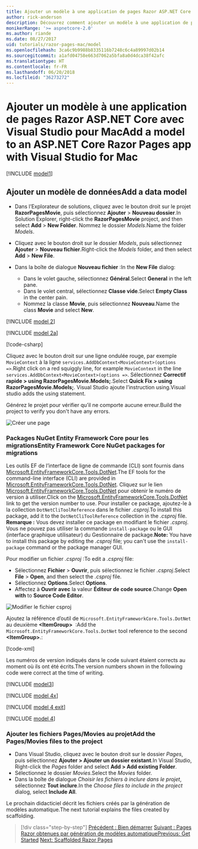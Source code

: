 ```yaml
---
title: Ajouter un modèle à une application de pages Razor ASP.NET Core avec Visual Studio pour Mac
author: rick-anderson
description: Découvrez comment ajouter un modèle à une application de pages Razor dans ASP.NET Core à l’aide de Visual Studio pour Mac.
monikerRange: '>= aspnetcore-2.0'
ms.author: riande
ms.date: 08/27/2017
uid: tutorials/razor-pages-mac/model
ms.openlocfilehash: 3ca6c9b9988b8335116b7248c6c4a89997d02b14
ms.sourcegitcommit: a1afd04758e663d7062a5bfa8a0d4dca38f42afc
ms.translationtype: HT
ms.contentlocale: fr-FR
ms.lasthandoff: 06/20/2018
ms.locfileid: "36273272"
---
```

# <a name="add-a-model-to-an-aspnet-core-razor-pages-app-with-visual-studio-for-mac"></a><span data-ttu-id="5902c-103">Ajouter un modèle à une application de pages Razor ASP.NET Core avec Visual Studio pour Mac</span><span class="sxs-lookup"><span data-stu-id="5902c-103">Add a model to an ASP.NET Core Razor Pages app with Visual Studio for Mac</span></span>

[!INCLUDE [model1](../../includes/RP/model1.md)]

## <a name="add-a-data-model"></a><span data-ttu-id="5902c-104">Ajouter un modèle de données</span><span class="sxs-lookup"><span data-stu-id="5902c-104">Add a data model</span></span>

* <span data-ttu-id="5902c-105">Dans l’Explorateur de solutions, cliquez avec le bouton droit sur le projet **RazorPagesMovie**, puis sélectionnez **Ajouter** > **Nouveau dossier**.</span><span class="sxs-lookup"><span data-stu-id="5902c-105">In Solution Explorer, right-click the **RazorPagesMovie** project, and then select **Add** > **New Folder**.</span></span> <span data-ttu-id="5902c-106">Nommez le dossier *Models*.</span><span class="sxs-lookup"><span data-stu-id="5902c-106">Name the folder *Models*.</span></span>
* <span data-ttu-id="5902c-107">Cliquez avec le bouton droit sur le dossier *Models*, puis sélectionnez **Ajouter** > **Nouveau fichier**.</span><span class="sxs-lookup"><span data-stu-id="5902c-107">Right-click the *Models* folder, and then select **Add** > **New File**.</span></span>
* <span data-ttu-id="5902c-108">Dans la boîte de dialogue **Nouveau fichier** :</span><span class="sxs-lookup"><span data-stu-id="5902c-108">In the **New File** dialog:</span></span>

  * <span data-ttu-id="5902c-109">Dans le volet gauche, sélectionnez **Général**.</span><span class="sxs-lookup"><span data-stu-id="5902c-109">Select **General** in the left pane.</span></span>
  * <span data-ttu-id="5902c-110">Dans le volet central, sélectionnez **Classe vide**.</span><span class="sxs-lookup"><span data-stu-id="5902c-110">Select **Empty Class** in the center pain.</span></span>
  * <span data-ttu-id="5902c-111">Nommez la classe **Movie**, puis sélectionnez **Nouveau**.</span><span class="sxs-lookup"><span data-stu-id="5902c-111">Name the class **Movie** and select **New**.</span></span>

[!INCLUDE [model 2](../../includes/RP/model2.md)]

[!INCLUDE [model 2a](../../includes/RP/model2a.md)]

[!code-csharp[](../../tutorials/razor-pages/razor-pages-start/sample/RazorPagesMovie/Startup.cs?name=snippet_ConfigureServices2&highlight=3-6)]

<span data-ttu-id="5902c-112">Cliquez avec le bouton droit sur une ligne ondulée rouge, par exemple `MovieContext` à la ligne `services.AddDbContext<MovieContext>(options =>`.</span><span class="sxs-lookup"><span data-stu-id="5902c-112">Right click on a red squiggly line, for example `MovieContext` in the line `services.AddDbContext<MovieContext>(options =>`.</span></span> <span data-ttu-id="5902c-113">Sélectionnez **Correctif rapide > using RazorPagesMovie.Models;**.</span><span class="sxs-lookup"><span data-stu-id="5902c-113">Select **Quick Fix > using RazorPagesMovie.Models;**.</span></span> <span data-ttu-id="5902c-114">Visual Studio ajoute l’instruction using.</span><span class="sxs-lookup"><span data-stu-id="5902c-114">Visual studio adds the using statement.</span></span>

<span data-ttu-id="5902c-115">Générez le projet pour vérifier qu’il ne comporte aucune erreur.</span><span class="sxs-lookup"><span data-stu-id="5902c-115">Build the project to verify you don't have any errors.</span></span>

![Créer une page](model/red.png)

### <a name="entity-framework-core-nuget-packages-for-migrations"></a><span data-ttu-id="5902c-117">Packages NuGet Entity Framework Core pour les migrations</span><span class="sxs-lookup"><span data-stu-id="5902c-117">Entity Framework Core NuGet packages for migrations</span></span>

<span data-ttu-id="5902c-118">Les outils EF de l’interface de ligne de commande (CLI) sont fournis dans [Microsoft.EntityFrameworkCore.Tools.DotNet](https://www.nuget.org/packages/Microsoft.EntityFrameworkCore.Tools.DotNet).</span><span class="sxs-lookup"><span data-stu-id="5902c-118">The EF tools for the command-line interface (CLI) are provided in [Microsoft.EntityFrameworkCore.Tools.DotNet](https://www.nuget.org/packages/Microsoft.EntityFrameworkCore.Tools.DotNet).</span></span> <span data-ttu-id="5902c-119">Cliquez sur le lien [Microsoft.EntityFrameworkCore.Tools.DotNet](https://www.nuget.org/packages/Microsoft.EntityFrameworkCore.Tools.DotNet) pour obtenir le numéro de version à utiliser.</span><span class="sxs-lookup"><span data-stu-id="5902c-119">Click on the [Microsoft.EntityFrameworkCore.Tools.DotNet](https://www.nuget.org/packages/Microsoft.EntityFrameworkCore.Tools.DotNet) link to get the version number to use.</span></span> <span data-ttu-id="5902c-120">Pour installer ce package, ajoutez-le à la collection `DotNetCliToolReference` dans le fichier *.csproj*.</span><span class="sxs-lookup"><span data-stu-id="5902c-120">To install this package, add it to the `DotNetCliToolReference` collection in the *.csproj* file.</span></span> <span data-ttu-id="5902c-121">**Remarque :** Vous devez installer ce package en modifiant le fichier *.csproj*. Vous ne pouvez pas utiliser la commande `install-package` ou le GUI (interface graphique utilisateur) du Gestionnaire de package.</span><span class="sxs-lookup"><span data-stu-id="5902c-121">**Note:** You have to install this package by editing the *.csproj* file; you can't use the `install-package` command or the package manager GUI.</span></span>

<span data-ttu-id="5902c-122">Pour modifier un fichier *.csproj* :</span><span class="sxs-lookup"><span data-stu-id="5902c-122">To edit a *.csproj* file:</span></span>

* <span data-ttu-id="5902c-123">Sélectionnez **Fichier** > **Ouvrir**, puis sélectionnez le fichier *.csproj*.</span><span class="sxs-lookup"><span data-stu-id="5902c-123">Select **File** > **Open**, and then select the *.csproj* file.</span></span>
* <span data-ttu-id="5902c-124">Sélectionnez **Options**.</span><span class="sxs-lookup"><span data-stu-id="5902c-124">Select **Options**.</span></span>
* <span data-ttu-id="5902c-125">Affectez à **Ouvrir avec** la valeur **Éditeur de code source**.</span><span class="sxs-lookup"><span data-stu-id="5902c-125">Change **Open with** to **Source Code Editor**.</span></span>

![Modifier le fichier csproj](model/csproj.png)

<span data-ttu-id="5902c-127">Ajoutez la référence d’outil de `Microsoft.EntityFrameworkCore.Tools.DotNet` au deuxième **\<ItemGroup>**  :</span><span class="sxs-lookup"><span data-stu-id="5902c-127">Add the `Microsoft.EntityFrameworkCore.Tools.DotNet` tool reference to the second **\<ItemGroup>**.:</span></span>

[!code-xml[](../../tutorials/razor-pages/razor-pages-start/snapshot_cli_sample/RazorPagesMovie/RazorPagesMovie.cli.csproj?highlight=10)]

<span data-ttu-id="5902c-128">Les numéros de version indiqués dans le code suivant étaient corrects au moment où ils ont été écrits.</span><span class="sxs-lookup"><span data-stu-id="5902c-128">The version numbers shown in the following code were correct at the time of writing.</span></span>

[!INCLUDE [model3](../../includes/RP/model3.md)]

[!INCLUDE [model 4x](../../includes/RP/model4x.md)]

[!INCLUDE [model 4 exit](../../includes/RP/model4exit.md)]

[!INCLUDE [model 4](../../includes/RP/model4.md)]

### <a name="add-the-pagesmovies-files-to-the-project"></a><span data-ttu-id="5902c-129">Ajouter les fichiers Pages/Movies au projet</span><span class="sxs-lookup"><span data-stu-id="5902c-129">Add the Pages/Movies files to the project</span></span>

* <span data-ttu-id="5902c-130">Dans Visual Studio, cliquez avec le bouton droit sur le dossier *Pages*, puis sélectionnez **Ajouter > Ajouter un dossier existant**.</span><span class="sxs-lookup"><span data-stu-id="5902c-130">In Visual Studio, Right-click the *Pages* folder and select **Add > Add existing Folder**.</span></span>
* <span data-ttu-id="5902c-131">Sélectionnez le dossier *Movies*.</span><span class="sxs-lookup"><span data-stu-id="5902c-131">Select the *Movies* folder.</span></span>
* <span data-ttu-id="5902c-132">Dans la boîte de dialogue *Choisir les fichiers à inclure dans le projet*, sélectionnez **Tout inclure**.</span><span class="sxs-lookup"><span data-stu-id="5902c-132">In the *Choose files to include in the project* dialog, select **Include All**.</span></span>

<span data-ttu-id="5902c-133">Le prochain didacticiel décrit les fichiers créés par la génération de modèles automatique.</span><span class="sxs-lookup"><span data-stu-id="5902c-133">The next tutorial explains the files created by scaffolding.</span></span>

> [!div class="step-by-step"]
> <span data-ttu-id="5902c-134">[Précédent : Bien démarrer](xref:tutorials/razor-pages-mac/razor-pages-start)
> [Suivant : Pages Razor obtenues par génération de modèles automatique](xref:tutorials/razor-pages-mac/page)</span><span class="sxs-lookup"><span data-stu-id="5902c-134">[Previous: Get Started](xref:tutorials/razor-pages-mac/razor-pages-start)
[Next: Scaffolded Razor Pages](xref:tutorials/razor-pages-mac/page)</span></span>
